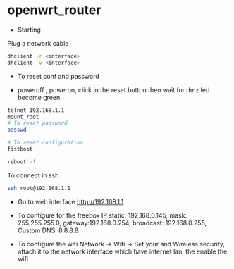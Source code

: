 # openwrt_router

* Starting 

Plug a network cable
```bash
dhclient -r <interface>
dhclient -v <interface>
``` 

* To reset conf and password

- poweroff , poweron,  click in the reset button then wait for dmz led become green

```bash
telnet 192.168.1.1
mount_root
# To reset password
passwd

# To reset configuration
fistboot

reboot -f
``` 

To connect in ssh

```bash
ssh root@192.168.1.1
```

* Go to web interface
http://192.168.1.1


* To configure for the freebox
IP static: 192.168.0.145, mask: 255.255.255.0, gateway:192.168.0.254, broadcast: 192.168.0.255, Custom DNS: 8.8.8.8

* To configure  the wifi 
Network -> Wifi -> Set your <ssid> and Wireless security, attach it to the network interface which have internet lan, the enable the wifi
